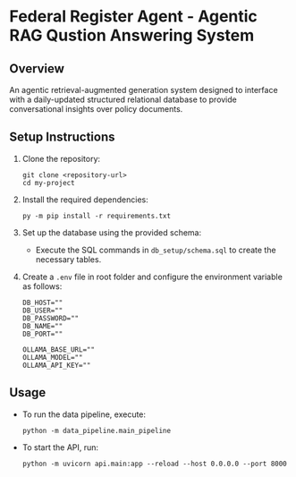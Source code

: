 # Federal Register Agent - Agentic RAG Qustion Answering System

## Overview
An agentic retrieval-augmented generation system designed to interface with a daily-updated structured relational database to provide conversational insights over policy documents.

## Setup Instructions
1. Clone the repository:
   ```
   git clone <repository-url>
   cd my-project
   ```

2. Install the required dependencies:
   ```
   py -m pip install -r requirements.txt
   ```

3. Set up the database using the provided schema:
   - Execute the SQL commands in `db_setup/schema.sql` to create the necessary tables.

4. Create a `.env` file in root folder and configure the environment variable as follows:

   ```
   DB_HOST=""
   DB_USER=""
   DB_PASSWORD=""
   DB_NAME=""
   DB_PORT=""
   
   OLLAMA_BASE_URL=""
   OLLAMA_MODEL=""
   OLLAMA_API_KEY=""
   ```

## Usage
- To run the data pipeline, execute:
  ```
  python -m data_pipeline.main_pipeline
  ```

- To start the API, run:
  ```
  python -m uvicorn api.main:app --reload --host 0.0.0.0 --port 8000
  ```
